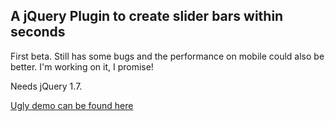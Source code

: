 ## A jQuery Plugin to create slider bars within seconds

First beta. Still has some bugs and the performance on mobile could also be better. I'm working on it, I promise!

Needs jQuery 1.7.

<a href="www.manuel-bieh.de/publikationen/scripts/jquery/touchsilder/index.html">Ugly demo can be found here</a>